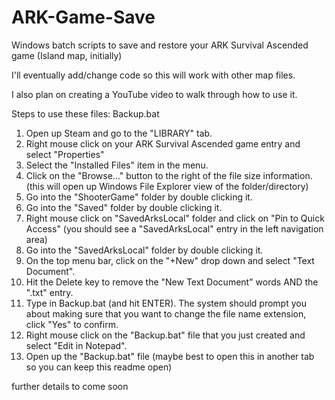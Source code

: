 # ARK-Game-Save
Windows batch scripts to save and restore your ARK Survival Ascended game (Island map, initially)

I'll eventually add/change code so this will work with other map files.

I also plan on creating a YouTube video to walk through how to use it.

Steps to use these files:
Backup.bat
1. Open up Steam and go to the "LIBRARY" tab.
2. Right mouse click on your ARK Survival Ascended game entry and select "Properties"
3. Select the "Installed Files" item in the menu.
4. Click on the "Browse..." button to the right of the file size information. (this will open up Windows File Explorer view of the folder/directory)
5. Go into the "ShooterGame" folder by double clicking it.
6. Go into the "Saved" folder by double clicking it.
7. Right mouse click on "SavedArksLocal" folder and click on "Pin to Quick Access" (you should see a "SavedArksLocal" entry in the left navigation area)
8. Go into the "SavedArksLocal" folder by double clicking it.
9. On the top menu bar, click on the "+New" drop down and select "Text Document".
10. Hit the Delete key to remove the "New Text Document" words AND the ".txt" entry.
11. Type in Backup.bat (and hit ENTER). The system should prompt you about making sure that you want to change the file name extension, click "Yes" to confirm.
12. Right mouse click on the "Backup.bat" file that you just created and select "Edit in Notepad".
13. Open up the "Backup.bat" file (maybe best to open this in another tab so you can keep this readme open)

further details to come soon
